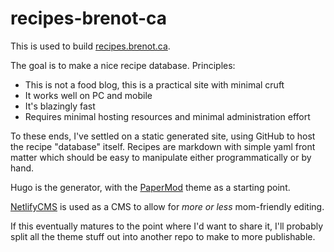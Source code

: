 # recipes-brenot-ca
This is used to build [recipes.brenot.ca](https://recipes.brenot.ca).

The goal is to make a nice recipe database. Principles:
 - This is not a food blog, this is a practical site with minimal cruft
 - It works well on PC and mobile
 - It's blazingly fast
 - Requires minimal hosting resources and minimal administration effort

To these ends, I've settled on a static generated site, using GitHub to host the recipe "database" itself. Recipes are markdown with simple yaml front matter which should be easy to manipulate either programmatically or by hand.

Hugo is the generator, with the [PaperMod](https://github.com/adityatelange/hugo-PaperMod/) theme as a starting point.

[NetlifyCMS](https://www.netlifycms.org/) is used as a CMS to allow for _more or less_ mom-friendly editing.

If this eventually matures to the point where I'd want to share it, I'll probably split all the theme stuff out into another repo to make to more publishable.
